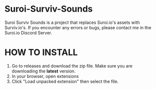 # Suroi-Surviv-Sounds
Suroi Surviv Sounds is a project that replaces Suroi.io's assets with Surviv.io's. If you encounter any errors or bugs, please contact me in the Suroi.io Discord Server.

# HOW TO INSTALL
1. Go to releases and download the zip file. Make sure you are downloading the **latest** version.
2. In your browser, open extensions
3. Click "Load unpacked extension" then select the file.
